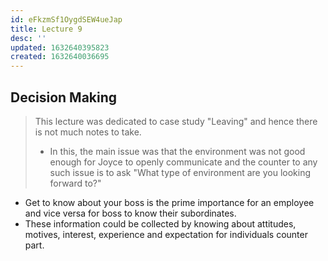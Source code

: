 ```yaml
---
id: eFkzmSf1OygdSEW4ueJap
title: Lecture 9
desc: ''
updated: 1632640395823
created: 1632640036695
---
```

## Decision Making

> This lecture was dedicated to case study "Leaving" and hence there is not much notes to take.
>
> - In this, the main issue was that the environment was not good enough for Joyce to openly communicate and the counter to any such issue is to ask "What type of environment are you looking forward to?"

- Get to know about your boss is the prime importance for an employee and vice versa for boss to know their subordinates.
- These information could be collected by knowing about attitudes, motives, interest, experience and expectation for individuals counter part.

